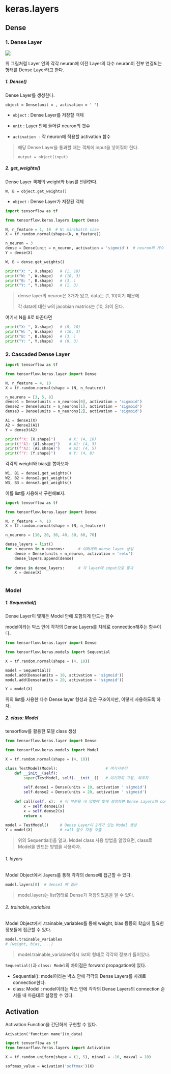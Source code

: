 # keras.layers

## Dense

### 1. Dense Layer

![](https://wikidocs.net/images/page/49071/multilayerperceptron.PNG)

위 그림처럼 Layer 안의 각각 neuran에 이전 Layer의 다수 neuran이 전부 연결되는 형태를 Dense Layer라고 한다. 

##### 1. Dense()

Dense Layer를 생성한다.

`object = Dense(unit = , activation = ' ')`

- `object` : Dense Layer를 저장할 객체

- `unit` : Layer 안에 들어갈 neuron의 갯수

- `activation ` : 각 neuron에 적용할 activation 함수 

> 해당 Dense Layer을 통과할 때는 객체에 input을 넣어줘야 한다.
>
> `output = object(input)`



##### 2. get_weights()

Dense Layer 객체의 weight와 bias를 반환한다.

`W, B = object.get_weights() `

- `object` : Dense Layer가 저장된 객체



```python
import tensorflow as tf

from tensorflow.keras.layers import Dense

N, n_feature = 1, 10  # N: minibatch size
X = tf.random.normal(shape=(N, n_feature))

n_neuron = 3
dense = Dense(unit = n_neuron, activation = 'sigmoid')  # neuron의 개수 = 3
Y = dense(X)

W, B = dense.get_weights()

print("X: ", X.shape)  	# (1, 10)
print("W: ", W.shape)	# (10, 3)
print("B: ", B.shape)	# (3, )
print("Y: ", Y.shape)	# (1, 3)
```

> dense layer의 neuron은 3개가 있고, data는 (1, 10)이기 때문에 
>
> 각 data에 대한 w의 jacobian matrics는 (10, 3)이 된다.

여기서 N을 8로 바꾼다면

```python
print("X: ", X.shape)  	# (8, 10)
print("W: ", W.shape)	# (10, 3)
print("B: ", B.shape)	# (3, )
print("Y: ", Y.shape)	# (8, 3)
```



### 2. Cascaded Dense Layer

```python
import tensorflow as tf

from tensorflow.keras.layer import Dense

N, n_feature = 4, 10
X = tf.random.normal(shape = (N, n_feature))

n_neurons = [3, 5, 8]
dense1 = Dense(units = n_neurons[0], activation = 'sigmoid')
dense2 = Dense(units = n_neurons[1], activation = 'sigmoid')
dense3 = Dense(units = n_neurons[2], activation = 'sigmoid')

A1 = dense1(X)
A2 = dense2(A1)
Y = dense3(A2)

print(f"X: {X.shape}")		# X: (4, 10)
print(f"A1: {A1.shape}")	# A1: (4, 3)
print(f"A2: {A2.shape}")	# A2: (4, 5)
print(f"Y: {Y.shape}")		# Y: (4, 8)
```

각각의 weight와 bias를 뽑아보자

```python
W1, B1 = dense1.get_weights()
W2, B2 = dense2.get_weights()
W3, B3 = dense3.get_weights()
```



이를 list를 사용해서 구현해보자.

```python
import tensorflow as tf

from tensorflow.keras.layer import Dense

N, n_feature = 4, 10
X = tf.random.normal(shape = (N, n_feature))

n_neurons = [10, 20, 30, 40, 50, 60, 70]

dense_layers = list()
for n_neuron in n_neurons:  	# 여러개의 dense layer 생성
    dense = Dense(units = n_neuron, activation = 'relu')
    dense_layers.append(dense)
    
for dense in dense_layers:		# 각 layer에 input으로 통과
    X = dense(X)
    
```



### Model

##### 1. Sequential()

Dense Layer이 몇개든 Model 안에 포함되게 만드는 함수

model이라는 박스 안에 각각의 Dense Layers를 차례로 connection해주는 함수이다.

```python
from tensorflow.keras.layer import Dense

from tensorflow.keras.models import Sequential

X = tf.random.normal(shape = (4, 10))

model = Sequential()
model.add(Dense(units = 10, activation = 'sigmoid'))
model.add(Dense(units = 20, activation = 'sigmoid'))

Y = model(X)
```

위의 list를 사용한 다수 Dense layer 형성과 같은 구조이지만, 이렇게 사용하도록 하자. 



##### 2. class: Model

tensorflow를 활용한 모델 class 생성

```python
from tensorflow.keras.layer import Dense

from tensorflow.keras.models import Model

X = tf.random.normal(shape = (4, 10))

class TestModel(Model):						# 여기서부터
    def __init__(self):
        super(TestModel, self).__init__()  	# 여기까지 고정, 외우자
    
    	self.dense1 = Dense(units = 10, activation ' sigmoid')
    	self.dense2 = Dense(units = 20, activation ' sigmoid')
    
    def call(self, x):  # 이 부분을 내 입맛에 맞게 설정하면 Dense Layers의 connection 순서를 자유롭게 결정할 수 있다.
        x = self.dense1(x)
        x = self.demse2(x)
        return x
    
model = TestModel() 	# Dense Layer이 2개가 있는 Model 생성
Y = model(X)			# call 함수 자동 호출
```

> 위의 Sequential()을 알고, Model class 사용 방법을 알았으면, class로 Model을 만드는 방법을 사용하자.

 

###### 1. layers

Model Object에서 .layers를 통해 각각의 dense에 접근할 수 있다.

```python
model.layers[0]  # dense1 에 접근
```

> model.layers는 list형태로 Dense가 저장되있음을 알 수 있다.





###### 2. trainable_variables

Model Object에서 .trainable_variables를 통해 weight, bias 등등의 학습에 필요한 정보들에 접근할 수 있다.

```python
model.trainable_variables
# (weight, bias, ...)
```

> model.trainable_variables역시 list의 형태로 각각의 정보가 들어있다.



`Sequential()`과 `class: Model`의 차이점은 forward propagation에 있다.

- Sequential(): model이라는 박스 안에 각각의 Dense Layers를 차례로 connection한다.
- class: Model : model이라는 박스 안에 각각의 Dense Layers의 connection 순서를 내 마음대로 설정할 수 있다.



## Activation

Activation Function을 간단하게 구현할 수 있다.

`Acivation('function name')(x_data)`

```python
import tensorflow as tf
from tensorflow.feras.layers import Activation

X = tf.random.uniform(shape = (1, 5), minval = -10, maxval = 10)

softmax_value = Acivation('softmax')(X)
```

